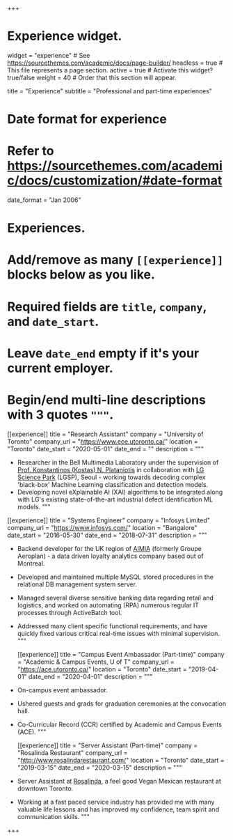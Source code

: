 +++
# Experience widget.
widget = "experience"  # See https://sourcethemes.com/academic/docs/page-builder/
headless = true  # This file represents a page section.
active = true  # Activate this widget? true/false
weight = 40  # Order that this section will appear.

title = "Experience"
subtitle = "Professional and part-time experiences"

# Date format for experience
#   Refer to https://sourcethemes.com/academic/docs/customization/#date-format
date_format = "Jan 2006"

# Experiences.
#   Add/remove as many `[[experience]]` blocks below as you like.
#   Required fields are `title`, `company`, and `date_start`.
#   Leave `date_end` empty if it's your current employer.
#   Begin/end multi-line descriptions with 3 quotes `"""`.
[[experience]]
  title = "Research Assistant"
  company = "University of Toronto"
  company_url = "https://www.ece.utoronto.ca/"
  location = "Toronto"
  date_start = "2020-05-01"
  date_end = ""
  description = """
* Researcher in the Bell Multimedia Laboratory under the supervision of [Prof. Konstantinos (Kostas) N. Plataniotis](https://scholar.google.com/citations?hl=en&user=W-4N_2gAAAAJ&view_op=list_works&sortby=pubdate "Kostas Scholar") in collaboration with [LG Science Park](http://www.lgcorp.com/innovation/sciencepark/pr "LGSP") (LGSP), Seoul - working towards decoding complex 'black-box' Machine Learning classification and detection models.
* Developing novel eXplainable AI (XAI) algorithms to be integrated along with LG's existing state-of-the-art industrial defect identification ML models.
  """

[[experience]]
  title = "Systems Engineer"
  company = "Infosys Limited"
  company_url = "https://www.infosys.com/"
  location = "Bangalore"
  date_start = "2016-05-30"
  date_end = "2018-07-31"
  description = """
* Backend developer for the UK region of [AIMIA](https://www.aimia.com/) (formerly Groupe Aeroplan) - a data driven loyalty analytics company based out of Montreal.
* Developed and maintained multiple MySQL stored procedures in the relational DB management system server.
* Managed several diverse sensitive banking data regarding retail and logistics, and worked on automating (RPA) numerous regular IT processes through ActiveBatch tool.
* Addressed many client specific functional requirements, and have quickly fixed various critical real-time issues with minimal supervision.
  """
  
  [[experience]]
  title = "Campus Event Ambassador (Part-time)"
  company = "Academic & Campus Events, U of T"
  company_url = "https://ace.utoronto.ca/"
  location = "Toronto"
  date_start = "2019-04-01"
  date_end = "2020-04-01"
  description = """
* On-campus event ambassador.
* Ushered guests and grads for graduation ceremonies at the convocation hall.
* Co-Curricular Record (CCR) certified by Academic and Campus Events (ACE)</a>.
  """
  
    [[experience]]
  title = "Server Assistant (Part-time)"
  company = "Rosalinda Restaurant"
  company_url = "http://www.rosalindarestaurant.com/"
  location = "Toronto"
  date_start = "2019-03-15"
  date_end = "2020-03-15"
  description = """
* Server Assistant at <a href="http://www.rosalindarestaurant.com/" target="_blank">Rosalinda</a>, a feel good Vegan Mexican restaurant at downtown Toronto.
* Working at a fast paced service industry has provided me with many valuable life lessons and has improved my confidence, team spirit and communication skills.
  """

+++
